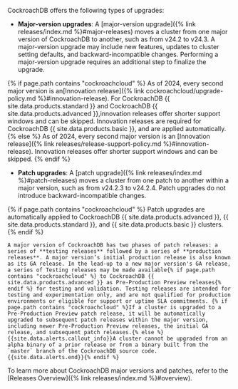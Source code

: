 CockroachDB offers the following types of upgrades:

- **Major-version upgrades**: A [major-version upgrade]({% link releases/index.md %}#major-releases) moves a cluster from one major version of CockroachDB to another, such as from v24.2 to v24.3. A major-version upgrade may include new features, updates to cluster setting defaults, and backward-incompatible changes. Performing a major-version upgrade requires an additional step to finalize the upgrade.

{% if page.path contains "cockroachcloud" %}
    As of 2024, every second major version is an[Innovation release]({% link cockroachcloud/upgrade-policy.md %}#innovation-release). For CockroachDB {{ site.data.products.standard }} and CockroachDB {{ site.data.products.advanced }},innovation releases offer shorter support windows and can be skipped. Innovation releases are required for CockroachDB {{ site.data.products.basic }}, and are applied automatically.
{% else %}
    As of 2024, every second major version is an [Innovation release]({% link releases/release-support-policy.md %}#innovation-release). Innovation releases offer shorter support windows and can be skipped.
{% endif %}
- **Patch upgrades**: A [patch upgrade]({% link releases/index.md %}#patch-releases) moves a cluster from one patch to another within a major version, such as from v24.2.3 to v24.2.4. Patch upgrades do not introduce backward-incompatible changes.

{% if page.path contains "cockroachcloud" %}
    Patch upgrades are automatically applied to CockroachDB {{ site.data.products.advanced }}, {{ site.data.products.standard }}, and {{ site.data.products.basic }} clusters.
{% endif %}

    A major version of CockroachDB has two phases of patch releases: a series of **testing releases** followed by a series of **production releases**. A major version’s initial production release is also known as its GA release. In the lead-up to a new major version's GA release, a series of Testing releases may be made available{% if page.path contains "cockroachcloud" %} to CockroachDB {{ site.data.products.advanced }} as Pre-Production Preview releases{% endif %} for testing and validation. Testing releases are intended for testing and experimentation only, and are not qualified for production environments or eligible for support or uptime SLA commitments. {% if page.path contains "cockroachcloud" %}If a cluster is upgraded to a Pre-Production Preview patch release, it will be automatically upgraded to subsequent patch releases within the major version, including newer Pre-Production Preview releases, the initial GA release, and subsequent patch releases.{% else %}{{site.data.alerts.callout_info}}A cluster cannot be upgraded from an alpha binary of a prior release or from a binary built from the `master` branch of the CockroachDB source code.{{site.data.alerts.end}}{% endif %}

To learn more about CockroachDB major versions and patches, refer to the [Releases Overview]({% link releases/index.md %}#overview).
